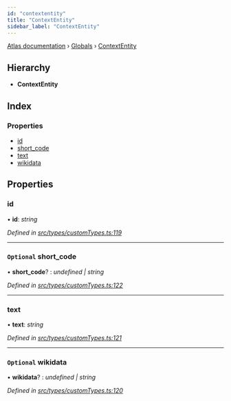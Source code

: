 ```yaml
---
id: "contextentity"
title: "ContextEntity"
sidebar_label: "ContextEntity"
---
```


[Atlas documentation](../index.md) › [Globals](../globals.md) › [ContextEntity](contextentity.md)

## Hierarchy

* **ContextEntity**

## Index

### Properties

* [id](contextentity.md#id)
* [short_code](contextentity.md#optional-short_code)
* [text](contextentity.md#text)
* [wikidata](contextentity.md#optional-wikidata)

## Properties

###  id

• **id**: *string*

*Defined in [src/types/customTypes.ts:119](https://github.com/chronark/atlas/blob/d2ce11f/src/types/customTypes.ts#L119)*

___

### `Optional` short_code

• **short_code**? : *undefined | string*

*Defined in [src/types/customTypes.ts:122](https://github.com/chronark/atlas/blob/d2ce11f/src/types/customTypes.ts#L122)*

___

###  text

• **text**: *string*

*Defined in [src/types/customTypes.ts:121](https://github.com/chronark/atlas/blob/d2ce11f/src/types/customTypes.ts#L121)*

___

### `Optional` wikidata

• **wikidata**? : *undefined | string*

*Defined in [src/types/customTypes.ts:120](https://github.com/chronark/atlas/blob/d2ce11f/src/types/customTypes.ts#L120)*

